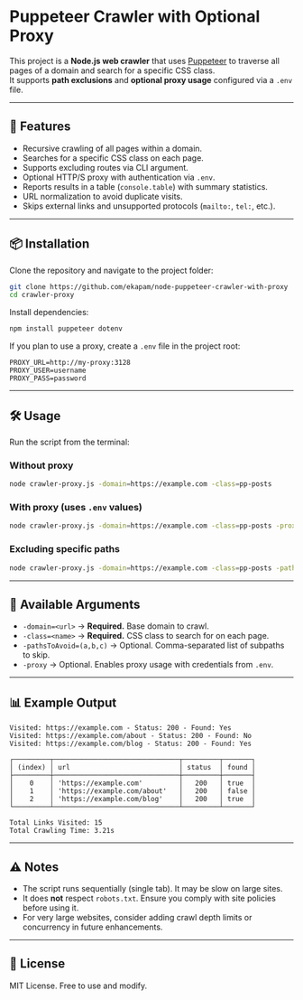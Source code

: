 # Puppeteer Crawler with Optional Proxy

This project is a **Node.js web crawler** that uses [Puppeteer](https://pptr.dev/) to traverse all pages of a domain and search for a specific CSS class.  
It supports **path exclusions** and **optional proxy usage** configured via a `.env` file.

---

## 🚀 Features

- Recursive crawling of all pages within a domain.
- Searches for a specific CSS class on each page.
- Supports excluding routes via CLI argument.
- Optional HTTP/S proxy with authentication via `.env`.
- Reports results in a table (`console.table`) with summary statistics.
- URL normalization to avoid duplicate visits.
- Skips external links and unsupported protocols (`mailto:`, `tel:`, etc.).

---

## 📦 Installation

Clone the repository and navigate to the project folder:

```bash
git clone https://github.com/ekapam/node-puppeteer-crawler-with-proxy
cd crawler-proxy
```

Install dependencies:

```bash
npm install puppeteer dotenv
```

If you plan to use a proxy, create a `.env` file in the project root:

```env
PROXY_URL=http://my-proxy:3128
PROXY_USER=username
PROXY_PASS=password
```

---

## 🛠️ Usage

Run the script from the terminal:

### Without proxy
```bash
node crawler-proxy.js -domain=https://example.com -class=pp-posts
```

### With proxy (uses `.env` values)
```bash
node crawler-proxy.js -domain=https://example.com -class=pp-posts -proxy
```

### Excluding specific paths
```bash
node crawler-proxy.js -domain=https://example.com -class=pp-posts -pathsToAvoid=(/wp-admin,/login)
```

---

## 📌 Available Arguments

- `-domain=<url>` → **Required.** Base domain to crawl.  
- `-class=<name>` → **Required.** CSS class to search for on each page.  
- `-pathsToAvoid=(a,b,c)` → Optional. Comma-separated list of subpaths to skip.  
- `-proxy` → Optional. Enables proxy usage with credentials from `.env`.  

---

## 📊 Example Output

```text
Visited: https://example.com - Status: 200 - Found: Yes
Visited: https://example.com/about - Status: 200 - Found: No
Visited: https://example.com/blog - Status: 200 - Found: Yes

┌─────────┬───────────────────────────────┬─────────┬───────┐
│ (index) │ url                           │ status  │ found │
├─────────┼───────────────────────────────┼─────────┼───────┤
│    0    │ 'https://example.com'         │   200   │ true  │
│    1    │ 'https://example.com/about'   │   200   │ false │
│    2    │ 'https://example.com/blog'    │   200   │ true  │
└─────────┴───────────────────────────────┴─────────┴───────┘

Total Links Visited: 15
Total Crawling Time: 3.21s
```

---

## ⚠️ Notes

- The script runs sequentially (single tab). It may be slow on large sites.  
- It does **not** respect `robots.txt`. Ensure you comply with site policies before using it.  
- For very large websites, consider adding crawl depth limits or concurrency in future enhancements.  

---

## 📄 License

MIT License. Free to use and modify.
